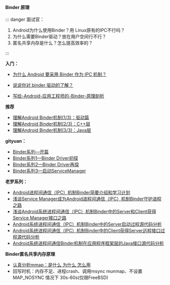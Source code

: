 #### Binder 原理

::: danger 面试官：

1. Android为什么使用Binder？用 Linux原有的IPC不行吗？
2. 为什么需要Binder驱动？放在用户空间行不行？
3. 匿名共享内存是什么？怎么提高效率的？

:::

**入门：**

- [为什么 Android 要采用 Binder 作为 IPC 机制？](https://www.zhihu.com/question/39440766)

- [说说你对 binder 驱动的了解？](https://zhuanlan.zhihu.com/p/152237289)
- [写给-Android-应用工程师的-Binder-原理剖析](https://baronzhang.com/blog/Android/%E5%86%99%E7%BB%99-Android-%E5%BA%94%E7%94%A8%E5%B7%A5%E7%A8%8B%E5%B8%88%E7%9A%84-Binder-%E5%8E%9F%E7%90%86%E8%A7%A3%E6%9E%90/)

**推荐**

- [理解Android Binder机制(1/3)：驱动篇](https://paul.pub/android-binder-driver/)
- [理解Android Binder机制(2/3)：C++层](https://paul.pub/android-binder-cpp/)
- [理解Android Binder机制(3/3)：Java层](https://paul.pub/android-binder-java/)

**gityuan：**

- [Binder系列—开篇](http://gityuan.com/2015/10/31/binder-prepare/)
- [Binder系列1—Binder Driver初探](http://gityuan.com/2015/11/01/binder-driver/)
- [Binder系列2—Binder Driver再探](http://gityuan.com/2015/11/02/binder-driver-2/)
- [Binder系列3—启动ServiceManager](http://gityuan.com/2015/11/07/binder-start-sm/)

**老罗系列：**

- [Android进程间通信（IPC）机制Binder简要介绍和学习计划](https://blog.csdn.net/luoshengyang/article/details/6618363)
- [浅谈Service Manager成为Android进程间通信（IPC）机制Binder守护进程之路](https://blog.csdn.net/luoshengyang/article/details/6621566)
- [浅谈Android系统进程间通信（IPC）机制Binder中的Server和Client获得Service Manager接口之路](https://blog.csdn.net/luoshengyang/article/details/6627260)
- [Android系统进程间通信（IPC）机制Binder中的Server启动过程源代码分析](https://blog.csdn.net/luoshengyang/article/details/6629298)
- [Android系统进程间通信（IPC）机制Binder中的Client获得Server远程接口过程源代码分析](https://blog.csdn.net/luoshengyang/article/details/6633311)
- [Android系统进程间通信Binder机制在应用程序框架层的Java接口源代码分析](https://blog.csdn.net/luoshengyang/article/details/6642463)

**Binder匿名共享内存原理**

- [认真分析mmap：是什么 为什么 怎么用](https://www.cnblogs.com/huxiao-tee/p/4660352.html)
- 回写时机：内存不足、进程crash、调用msync munmap、不设置 MAP_NOSYNC 情况下 30s-60s(仅限FreeBSD)

